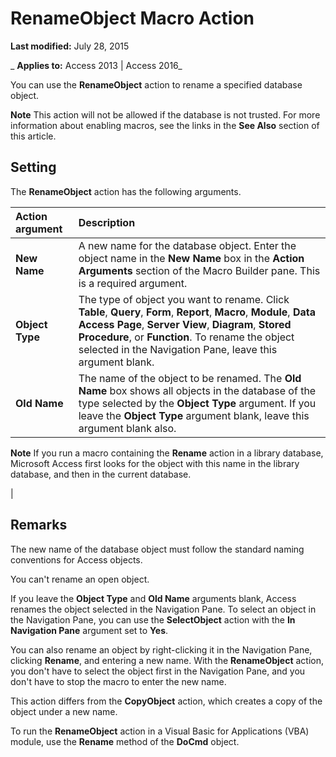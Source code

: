 
# RenameObject Macro Action

 **Last modified:** July 28, 2015

 _ **Applies to:** Access 2013 | Access 2016_

You can use the  **RenameObject** action to rename a specified database object.


 **Note**  This action will not be allowed if the database is not trusted. For more information about enabling macros, see the links in the  **See Also** section of this article.


## Setting

The  **RenameObject** action has the following arguments.



|**Action argument**|**Description**|
|:-----|:-----|
|**New Name**|A new name for the database object. Enter the object name in the  **New Name** box in the **Action Arguments** section of the Macro Builder pane. This is a required argument.|
|**Object Type**|The type of object you want to rename. Click  **Table**,  **Query**,  **Form**,  **Report**,  **Macro**,  **Module**,  **Data Access Page**,  **Server View**,  **Diagram**,  **Stored Procedure**, or  **Function**. To rename the object selected in the Navigation Pane, leave this argument blank.|
|**Old Name**|The name of the object to be renamed. The  **Old Name** box shows all objects in the database of the type selected by the **Object Type** argument. If you leave the **Object Type** argument blank, leave this argument blank also.
 **Note**  If you run a macro containing the  **Rename** action in a library database, Microsoft Access first looks for the object with this name in the library database, and then in the current database.

|

## Remarks

The new name of the database object must follow the standard naming conventions for Access objects.

You can't rename an open object.

If you leave the  **Object Type** and **Old Name** arguments blank, Access renames the object selected in the Navigation Pane. To select an object in the Navigation Pane, you can use the **SelectObject** action with the **In Navigation Pane** argument set to **Yes**.

You can also rename an object by right-clicking it in the Navigation Pane, clicking  **Rename**, and entering a new name. With the  **RenameObject** action, you don't have to select the object first in the Navigation Pane, and you don't have to stop the macro to enter the new name.

This action differs from the  **CopyObject** action, which creates a copy of the object under a new name.

To run the  **RenameObject** action in a Visual Basic for Applications (VBA) module, use the **Rename** method of the **DoCmd** object.


